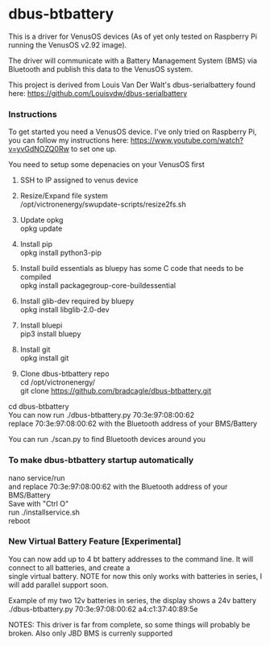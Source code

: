 # dbus-btbattery
This is a driver for VenusOS devices (As of yet only tested on Raspberry Pi running the VenusOS v2.92 image). 

The driver will communicate with a Battery Management System (BMS) via Bluetooth and publish this data to the VenusOS system. 

This project is derived from Louis Van Der Walt's dbus-serialbattery found here: https://github.com/Louisvdw/dbus-serialbattery

### Instructions
To get started you need a VenusOS device. I've only tried on Raspberry Pi, you can follow my instructions here: https://www.youtube.com/watch?v=yvGdNOZQ0Rw
to set one up.


You need to setup some depenacies on your VenusOS first

1) SSH to IP assigned to venus device<br/>

2) Resize/Expand file system<br/>
/opt/victronenergy/swupdate-scripts/resize2fs.sh

3) Update opkg<br/>
opkg update

4) Install pip<br/>
opkg install python3-pip

5) Install build essentials as bluepy has some C code that needs to be compiled<br/>
opkg install packagegroup-core-buildessential

6) Install glib-dev required by bluepy<br/>
opkg install libglib-2.0-dev

7) Install bluepi<br/>
pip3 install bluepy

8) Install git<br/>
opkg install git

9) Clone dbus-btbattery repo<br/>
cd /opt/victronenergy/<br/>
git clone https://github.com/bradcagle/dbus-btbattery.git

cd dbus-btbattery<br/>
You can now run ./dbus-btbattery.py 70:3e:97:08:00:62<br/>
replace 70:3e:97:08:00:62 with the Bluetooth address of your BMS/Battery<br/>

You can run ./scan.py to find Bluetooth devices around you<br/>

### To make dbus-btbattery startup automatically
nano service/run<br/> 
and replace 70:3e:97:08:00:62 with the Bluetooth address of your BMS/Battery<br/>
Save with "Ctrl O"<br/>
run ./installservice.sh<br/>
reboot<br/>


### New Virtual Battery Feature [Experimental]
You can now add up to 4 bt battery addresses to the command line. It will connect to all batteries, and create a<br/>
single virtual battery. NOTE for now this only works with batteries in series, I will add parallel support soon.<br/>

Example of my two 12v batteries in series, the display shows a 24v battery<br/> 
./dbus-btbattery.py 70:3e:97:08:00:62 a4:c1:37:40:89:5e<br/>


NOTES: This driver is far from complete, so some things will probably be broken. Also only JBD BMS is currenly supported 


